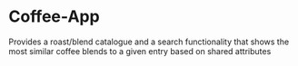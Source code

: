 # Coffee-App
Provides a roast/blend catalogue and a search functionality that shows the most similar coffee blends to a given entry based on shared attributes
